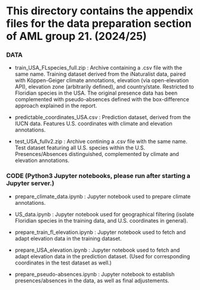 # This directory contains the appendix files for the data preparation section of AML group 21. (2024/25)

### DATA

- train_USA_FLspecies_full.zip : Archive containing a .csv file with the same name. Training dataset derived from the iNaturalist data, paired with Köppen-Geiger climate annotations, elevation (via open-elevation API), elevation zone (arbitrarily defined), and country/state. Restricted to Floridian species in the USA. The original presence data has been complemented with pseudo-absences defined with the box-difference approach explained in the report.

- predictable_coordinates_USA.csv : Prediction dataset, derived from the IUCN data. Features U.S. coordinates with climate and elevation annotations.

- test_USA_fullv2.zip : Archive contining a .csv file with the same name. Test dataset featuring all U.S. species within the U.S. Presences/Absences distinguished, complemented by climate and elevation annotations.


### CODE (Python3 Jupyter notebooks, please run after starting a Jupyter server.)

- prepare_climate_data.ipynb : Jupyter notebook used to prepare climate annotations.

- US_data.ipynb : Jupyter notebook used for geographical filtering (isolate Floridian species in the training data, and U.S. coordinates in general).

- prepare_train_fl_elevation.ipynb : Jupyter notebook used to fetch and adapt elevation data in the training dataset.

- prepare_USA_elevation.ipynb : Jupyter notebook used to fetch and adapt elevation data in the prediction dataset. (Used for corresponding coordinates in the test dataset as well.)

- prepare_pseudo-absences.ipynb : Jupyter notebook to establish presences/absences in the data, as well as final adjustements.
